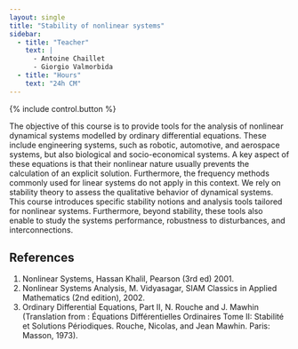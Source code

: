 ```yaml
---
layout: single
title: "Stability of nonlinear systems"
sidebar:
  - title: "Teacher"
    text: |
      - Antoine Chaillet
      - Giorgio Valmorbida
  - title: "Hours"
    text: "24h CM"
---
```


{% include control.button %}

The objective of this course is to provide tools for the analysis of nonlinear
dynamical systems modelled by ordinary differential equations. These include
engineering systems, such as robotic, automotive, and aerospace systems, but
also biological and socio-economical systems. A key aspect of these equations is
that their nonlinear nature usually prevents the calculation of an explicit
solution. Furthermore, the frequency methods commonly used for linear systems do
not apply in this context. We rely on stability theory to assess the qualitative
behavior of dynamical systems. This course introduces specific stability notions
and analysis tools tailored for nonlinear systems. Furthermore, beyond
stability, these tools also enable to study the systems performance, robustness
to disturbances, and interconnections.

## References

1. Nonlinear Systems, Hassan Khalil, Pearson (3rd ed) 2001.
2. Nonlinear Systems Analysis, M. Vidyasagar, SIAM Classics in Applied Mathematics (2nd edition), 2002.
3. Ordinary Differential Equations, Part II, N. Rouche and J. Mawhin (Translation from : Équations Différentielles Ordinaires Tome II: Stabilité et Solutions Périodiques. Rouche, Nicolas, and Jean Mawhin. Paris: Masson, 1973).
